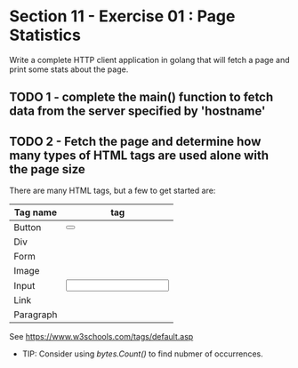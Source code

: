 # Section 11 - Exercise 01 : Page Statistics

Write a complete HTTP client application in golang that will fetch a page and print some stats about the page.

## TODO 1 - complete the main() function to fetch data from the server specified by 'hostname'

## TODO 2 - Fetch the page and determine how many types of HTML tags are used alone with the page size

There are many HTML tags, but a few to get started are:

| Tag name  | tag      |
| --------- | -------- |
| Button    | <button> |
| Div       | <div>    |
| Form      | <form>   |
| Image     | <img>    |
| Input     | <input>  |
| Link      | <a>      |
| Paragraph | <p>      |

See https://www.w3schools.com/tags/default.asp

* TIP: Consider using _bytes.Count()_ to find nubmer of occurrences.